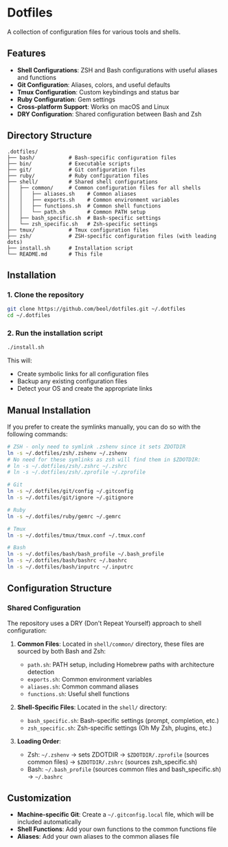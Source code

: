 # Dotfiles

A collection of configuration files for various tools and shells.

## Features

- **Shell Configurations**: ZSH and Bash configurations with useful aliases and functions
- **Git Configuration**: Aliases, colors, and useful defaults
- **Tmux Configuration**: Custom keybindings and status bar
- **Ruby Configuration**: Gem settings
- **Cross-platform Support**: Works on macOS and Linux
- **DRY Configuration**: Shared configuration between Bash and Zsh

## Directory Structure

```
.dotfiles/
├── bash/           # Bash-specific configuration files
├── bin/            # Executable scripts
├── git/            # Git configuration files
├── ruby/           # Ruby configuration files
├── shell/          # Shared shell configurations
│   ├── common/     # Common configuration files for all shells
│   │   ├── aliases.sh    # Common aliases
│   │   ├── exports.sh    # Common environment variables
│   │   ├── functions.sh  # Common shell functions
│   │   └── path.sh       # Common PATH setup
│   ├── bash_specific.sh  # Bash-specific settings
│   └── zsh_specific.sh   # Zsh-specific settings
├── tmux/           # Tmux configuration files
├── zsh/            # ZSH-specific configuration files (with leading dots)
├── install.sh      # Installation script
└── README.md       # This file
```

## Installation

### 1. Clone the repository

```bash
git clone https://github.com/beol/dotfiles.git ~/.dotfiles
cd ~/.dotfiles
```

### 2. Run the installation script

```bash
./install.sh
```

This will:

- Create symbolic links for all configuration files
- Backup any existing configuration files
- Detect your OS and create the appropriate links

## Manual Installation

If you prefer to create the symlinks manually, you can do so with the following commands:

```bash
# ZSH - only need to symlink .zshenv since it sets ZDOTDIR
ln -s ~/.dotfiles/zsh/.zshenv ~/.zshenv
# No need for these symlinks as zsh will find them in $ZDOTDIR:
# ln -s ~/.dotfiles/zsh/.zshrc ~/.zshrc
# ln -s ~/.dotfiles/zsh/.zprofile ~/.zprofile

# Git
ln -s ~/.dotfiles/git/config ~/.gitconfig
ln -s ~/.dotfiles/git/ignore ~/.gitignore

# Ruby
ln -s ~/.dotfiles/ruby/gemrc ~/.gemrc

# Tmux
ln -s ~/.dotfiles/tmux/tmux.conf ~/.tmux.conf

# Bash
ln -s ~/.dotfiles/bash/bash_profile ~/.bash_profile
ln -s ~/.dotfiles/bash/bashrc ~/.bashrc
ln -s ~/.dotfiles/bash/inputrc ~/.inputrc
```

## Configuration Structure

### Shared Configuration

The repository uses a DRY (Don't Repeat Yourself) approach to shell configuration:

1. **Common Files**: Located in `shell/common/` directory, these files are sourced by both Bash and Zsh:

   - `path.sh`: PATH setup, including Homebrew paths with architecture detection
   - `exports.sh`: Common environment variables
   - `aliases.sh`: Common command aliases
   - `functions.sh`: Useful shell functions

2. **Shell-Specific Files**: Located in the `shell/` directory:

   - `bash_specific.sh`: Bash-specific settings (prompt, completion, etc.)
   - `zsh_specific.sh`: Zsh-specific settings (Oh My Zsh, plugins, etc.)

3. **Loading Order**:
   - Zsh: `~/.zshenv` → sets ZDOTDIR → `$ZDOTDIR/.zprofile` (sources common files) → `$ZDOTDIR/.zshrc` (sources zsh_specific.sh)
   - Bash: `~/.bash_profile` (sources common files and bash_specific.sh) → `~/.bashrc`

## Customization

- **Machine-specific Git**: Create a `~/.gitconfig.local` file, which will be included automatically
- **Shell Functions**: Add your own functions to the common functions file
- **Aliases**: Add your own aliases to the common aliases file

